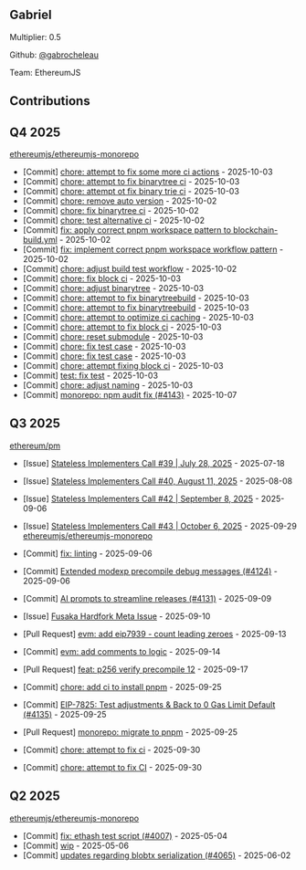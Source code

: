 
## Gabriel
Multiplier: 0.5

Github: [@gabrocheleau](https://github.com/gabrocheleau)

Team: EthereumJS

## Contributions

## Q4 2025


[ethereumjs/ethereumjs-monorepo](https://github.com/ethereumjs/ethereumjs-monorepo)
* [Commit] [chore: attempt to fix some more ci actions](https://github.com/ethereumjs/ethereumjs-monorepo/commit/29b624a2fdecb5a383d5535d89464017b20b2ac6) - 2025-10-03
* [Commit] [chore: attempt to fix binarytree ci](https://github.com/ethereumjs/ethereumjs-monorepo/commit/1a7faf35a9a9f0a2e4f0044bc16514d52cf3350a) - 2025-10-03
* [Commit] [chore: attempt ot fix binary trie ci](https://github.com/ethereumjs/ethereumjs-monorepo/commit/dc8bee3880baf820f9b187697c390f89a55a1de6) - 2025-10-03
* [Commit] [chore: remove auto version](https://github.com/ethereumjs/ethereumjs-monorepo/commit/9cebcb6cd6771982c6b51a57ca7534a992095838) - 2025-10-02
* [Commit] [chore: fix binarytree ci](https://github.com/ethereumjs/ethereumjs-monorepo/commit/e104794893610c77b1b698b308113d28cece43df) - 2025-10-02
* [Commit] [chore: test alternative ci](https://github.com/ethereumjs/ethereumjs-monorepo/commit/74da3095c7e74d0282f7f43451e9972c6ecbc991) - 2025-10-02
* [Commit] [fix: apply correct pnpm workspace pattern to blockchain-build.yml](https://github.com/ethereumjs/ethereumjs-monorepo/commit/972a8436cb527a26370a3118c159e83917291ef8) - 2025-10-02
* [Commit] [fix: implement correct pnpm workspace workflow pattern](https://github.com/ethereumjs/ethereumjs-monorepo/commit/1542a933e26fa31116d497d588f25b6c505b0933) - 2025-10-02
* [Commit] [chore: adjust build test workflow](https://github.com/ethereumjs/ethereumjs-monorepo/commit/bcc8789ae2cc02a5d8c2a5f95903e8a22e21e95c) - 2025-10-02
* [Commit] [chore: fix block ci](https://github.com/ethereumjs/ethereumjs-monorepo/commit/e31153bf0731d287c2e4ff29bf7328a6a8fe653b) - 2025-10-03
* [Commit] [chore: adjust binarytree](https://github.com/ethereumjs/ethereumjs-monorepo/commit/5df13c5894f4d44c97d2a81dd2578eb59cc9f98b) - 2025-10-03
* [Commit] [chore: attempt to fix binarytreebuild](https://github.com/ethereumjs/ethereumjs-monorepo/commit/34963bfc061c6c8d0942d16c2dbf56ebf4abc714) - 2025-10-03
* [Commit] [chore: attempt to fix binarytreebuild](https://github.com/ethereumjs/ethereumjs-monorepo/commit/ca0ac71ac79b1c689b1b356782ae66e5bec3514e) - 2025-10-03
* [Commit] [chore: attempt to optimize ci caching](https://github.com/ethereumjs/ethereumjs-monorepo/commit/86d0929ba2023bef71be1914ad129a5acb62670b) - 2025-10-03
* [Commit] [chore: attempt to fix block ci](https://github.com/ethereumjs/ethereumjs-monorepo/commit/088b4b96af8ce39861f5784f8ee84327c8b499e8) - 2025-10-03
* [Commit] [chore: reset submodule](https://github.com/ethereumjs/ethereumjs-monorepo/commit/211758e0248dee60f6a6a89a45c49598e08243cb) - 2025-10-03
* [Commit] [chore: fix test case](https://github.com/ethereumjs/ethereumjs-monorepo/commit/acfa90b53225d0f9bbf7bc4dc679b1a7e6021c44) - 2025-10-03
* [Commit] [chore: fix test case](https://github.com/ethereumjs/ethereumjs-monorepo/commit/8cb08ffd75a9247022db51e87eb25abd98583bc4) - 2025-10-03
* [Commit] [chore: attempt fixing block ci](https://github.com/ethereumjs/ethereumjs-monorepo/commit/b16cb986a160f862ccaccb7f4b95d2d42ae5dd78) - 2025-10-03
* [Commit] [test: fix test](https://github.com/ethereumjs/ethereumjs-monorepo/commit/271f3aff5652bae2d0ce7b3dc6a11177478a32ca) - 2025-10-03
* [Commit] [chore: adjust naming](https://github.com/ethereumjs/ethereumjs-monorepo/commit/ddc2db4d4eb2aa9986b687bd88623e0fe8c92684) - 2025-10-03
* [Commit] [monorepo: npm audit fix (#4143)](https://github.com/ethereumjs/ethereumjs-monorepo/commit/89bc05b51e2cd9fafe7db7a7e18a6df5c26713b7) - 2025-10-07
## Q3 2025


[ethereum/pm](https://github.com/ethereum/pm)
* [Issue] [Stateless Implementers Call #39 | July 28, 2025](https://github.com/ethereum/pm/issues/1627) - 2025-07-18
* [Issue] [Stateless Implementers Call #40, August 11, 2025](https://github.com/ethereum/pm/issues/1672) - 2025-08-08

* [Issue] [Stateless Implementers Call #42 | September 8, 2025](https://github.com/ethereum/pm/issues/1718) - 2025-09-06
* [Issue] [Stateless Implementers Call #43 | October 6, 2025](https://github.com/ethereum/pm/issues/1747) - 2025-09-29
[ethereumjs/ethereumjs-monorepo](https://github.com/ethereumjs/ethereumjs-monorepo)
* [Commit] [fix: linting](https://github.com/ethereumjs/ethereumjs-monorepo/commit/17de856b9399d4a1bd026a53929aed34ab58c9cd) - 2025-09-06
* [Commit] [Extended modexp precompile debug messages (#4124)](https://github.com/ethereumjs/ethereumjs-monorepo/commit/aa039fd77db31ac7f5488b9113668395ba567393) - 2025-09-06
* [Commit] [AI prompts to streamline releases (#4131)](https://github.com/ethereumjs/ethereumjs-monorepo/commit/4c739823dadf300149c9abca5327d1c12bf80d6a) - 2025-09-09
* [Issue] [Fusaka Hardfork Meta Issue](https://github.com/ethereumjs/ethereumjs-monorepo/issues/4132) - 2025-09-10
* [Pull Request] [evm: add eip7939 - count leading zeroes](https://github.com/ethereumjs/ethereumjs-monorepo/pull/4133) - 2025-09-13
* [Commit] [evm: add comments to logic](https://github.com/ethereumjs/ethereumjs-monorepo/commit/2dc8489d7207f1f5175b661dc1958457080a54a5) - 2025-09-14
* [Pull Request] [feat: p256 verify precompile 12](https://github.com/ethereumjs/ethereumjs-monorepo/pull/4136) - 2025-09-17
* [Commit] [chore: add ci to install pnpm](https://github.com/ethereumjs/ethereumjs-monorepo/commit/5fccfc9050351cd2e3fc68215293d024ff0dc83b) - 2025-09-25
* [Commit] [EIP-7825: Test adjustments & Back to 0 Gas Limit Default (#4135)](https://github.com/ethereumjs/ethereumjs-monorepo/commit/520475d0912b2715d1f3cc096e4672a6d89e15fb) - 2025-09-25
* [Pull Request] [monorepo: migrate to pnpm](https://github.com/ethereumjs/ethereumjs-monorepo/pull/4139) - 2025-09-25
* [Commit] [chore: attempt to fix ci](https://github.com/ethereumjs/ethereumjs-monorepo/commit/7aff11e4ca47a8abbe6f4d1a150f4578f9ecb534) - 2025-09-30
* [Commit] [chore: attempt to fix CI](https://github.com/ethereumjs/ethereumjs-monorepo/commit/f7ee0c225b58c58902e1ca8c3348f81784962a05) - 2025-09-30
## Q2 2025

[ethereumjs/ethereumjs-monorepo](https://github.com/ethereumjs/ethereumjs-monorepo)
* [Commit] [fix: ethash test script (#4007)](https://github.com/ethereumjs/ethereumjs-monorepo/commit/aba2ffc7c1a048d4d866b06ca38bfbe3122ac9b1) - 2025-05-04
* [Commit] [wip](https://github.com/ethereumjs/ethereumjs-monorepo/commit/f9e3ff86b91ab4253280d77e032e10e3ee5e207e) - 2025-05-06
* [Commit] [updates regarding blobtx serialization (#4065)](https://github.com/ethereumjs/ethereumjs-monorepo/commit/83ce85189330a15db35cbd37cdbaf696621a1da0) - 2025-06-02

